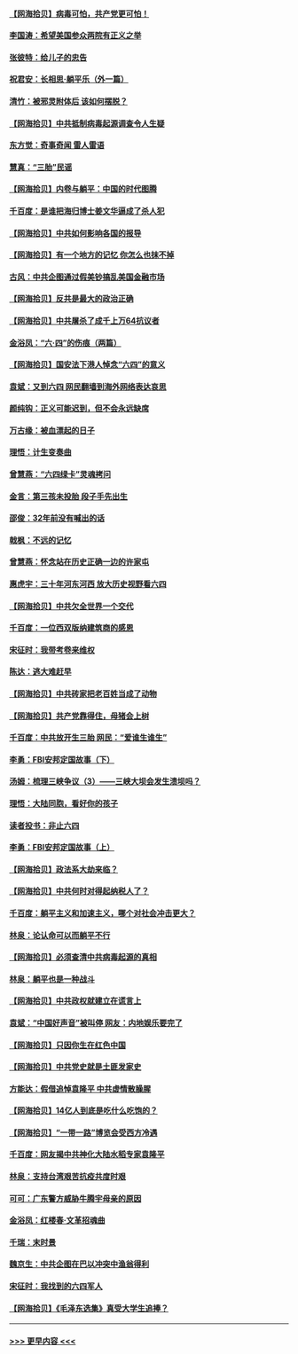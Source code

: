 #### [【网海拾贝】病毒可怕，共产党更可怕！](../pages/nsc993/n13020728.md?t=06150051) 
#### [李国涛：希望美国参众两院有正义之举](../pages/nsc993/n13020674.md?t=06150051) 
#### [张彼特：给儿子的忠告](../pages/nsc993/n13018934.md?t=06150051) 
#### [祝君安：长相思‧躺平乐（外一篇）](../pages/nsc993/n13018923.md?t=06150051) 
#### [清竹：被邪灵附体后 该如何摆脱？](../pages/nsc993/n13018877.md?t=06150051) 
#### [【网海拾贝】中共抵制病毒起源调查令人生疑](../pages/nsc993/n13017785.md?t=06150051) 
#### [东方觉：奇事奇闻 雷人雷语](../pages/nsc993/n13017577.md?t=06150051) 
#### [慧真：“三胎”民谣](../pages/nsc993/n13017394.md?t=06150051) 
#### [【网海拾贝】内卷与躺平：中国的时代图腾](../pages/nsc993/n13016128.md?t=06150051) 
#### [千百度：是谁把海归博士姜文华逼成了杀人犯](../pages/nsc993/n13015218.md?t=06150051) 
#### [【网海拾贝】中共如何影响各国的报导](../pages/nsc993/n13012599.md?t=06150051) 
#### [【网海拾贝】有一个地方的记忆 你怎么也抹不掉](../pages/nsc993/n13009802.md?t=06150051) 
#### [古风：中共企图通过假美钞搞乱美国金融市场](../pages/nsc993/n13009626.md?t=06150051) 
#### [【网海拾贝】反共是最大的政治正确](../pages/nsc993/n13007051.md?t=06150051) 
#### [【网海拾贝】中共屠杀了成千上万64抗议者](../pages/nsc993/n13002713.md?t=06150051) 
#### [金浴凤：“六·四”的伤痕（两篇）](../pages/nsc993/n13001719.md?t=06150051) 
#### [【网海拾贝】国安法下港人悼念“六四”的意义](../pages/nsc993/n13001039.md?t=06150051) 
#### [袁斌：又到六四 网民翻墙到海外网络表达哀思](../pages/nsc993/n13000995.md?t=06150051) 
#### [颜纯钩：正义可能迟到，但不会永远缺席](../pages/nsc993/n13000920.md?t=06150051) 
#### [万古缘：被血漂起的日子](../pages/nsc993/n13000914.md?t=06150051) 
#### [理悟：计生变奏曲](../pages/nsc993/n13000414.md?t=06150051) 
#### [曾慧燕：“六四绿卡”灵魂拷问](../pages/nsc993/n13000277.md?t=06150051) 
#### [金言：第三孩未投胎 段子手先出生](../pages/nsc993/n13000215.md?t=06150051) 
#### [邵俊：32年前没有喊出的话](../pages/nsc993/n13000181.md?t=06150051) 
#### [戟枫：不远的记忆](../pages/nsc993/n13000121.md?t=06150051) 
#### [曾慧燕：怀念站在历史正确一边的许家屯](../pages/nsc993/n13000073.md?t=06150051) 
#### [惠虎宇：三十年河东河西 放大历史视野看六四](../pages/nsc993/n13000018.md?t=06150051) 
#### [【网海拾贝】中共欠全世界一个交代](../pages/nsc993/n12998706.md?t=06150051) 
#### [千百度：一位西双版纳建筑商的感恩](../pages/nsc993/n12998487.md?t=06150051) 
#### [宋征时：我带考卷来维权](../pages/nsc993/n12994088.md?t=06150051) 
#### [陈达：逃大难赶早](../pages/nsc993/n12993569.md?t=06150051) 
#### [【网海拾贝】中共砖家把老百姓当成了动物](../pages/nsc993/n12993483.md?t=06150051) 
#### [【网海拾贝】共产党靠得住，母猪会上树](../pages/nsc993/n12990730.md?t=06150051) 
#### [千百度：中共放开生三胎 网民：“爱谁生谁生”](../pages/nsc993/n12990644.md?t=06150051) 
#### [李勇：FBI安邦定国故事（下）](../pages/nsc993/n12987854.md?t=06150051) 
#### [汤姆：梳理三峡争议（3）——三峡大坝会发生溃坝吗？](../pages/nsc993/n12989806.md?t=06150051) 
#### [理悟：大陆同胞，看好你的孩子](../pages/nsc993/n12989778.md?t=06150051) 
#### [读者投书：非止六四](../pages/nsc993/n12989673.md?t=06150051) 
#### [李勇：FBI安邦定国故事（上）](../pages/nsc993/n12987749.md?t=06150051) 
#### [【网海拾贝】政法系大劫来临？](../pages/nsc993/n12987596.md?t=06150051) 
#### [【网海拾贝】中共何时对得起纳税人了？](../pages/nsc993/n12985578.md?t=06150051) 
#### [千百度：躺平主义和加速主义，哪个对社会冲击更大？](../pages/nsc993/n12985512.md?t=06150051) 
#### [林泉：论认命可以而躺平不行](../pages/nsc993/n12985505.md?t=06150051) 
#### [【网海拾贝】必须查清中共病毒起源的真相](../pages/nsc993/n12984276.md?t=06150051) 
#### [林泉：躺平也是一种战斗](../pages/nsc993/n12984194.md?t=06150051) 
#### [【网海拾贝】中共政权就建立在谎言上](../pages/nsc993/n12981880.md?t=06150051) 
#### [袁斌：“中国好声音”被叫停 网友：内地娱乐要完了](../pages/nsc993/n12981826.md?t=06150051) 
#### [【网海拾贝】只因你生在红色中国](../pages/nsc993/n12979096.md?t=06150051) 
#### [【网海拾贝】中共党史就是土匪发家史](../pages/nsc993/n12976478.md?t=06150051) 
#### [方能达：假借追悼袁隆平 中共虚情散臊腥](../pages/nsc993/n12976396.md?t=06150051) 
#### [【网海拾贝】14亿人到底是吃什么吃饱的？](../pages/nsc993/n12974125.md?t=06150051) 
#### [【网海拾贝】“一带一路”博览会受西方冷遇](../pages/nsc993/n12971787.md?t=06150051) 
#### [千百度：网友揭中共神化大陆水稻专家袁隆平](../pages/nsc993/n12971733.md?t=06150051) 
#### [林泉：支持台湾艰苦抗疫共度时艰](../pages/nsc993/n12971350.md?t=06150051) 
#### [可可：广东警方威胁牛腾宇母亲的原因](../pages/nsc993/n12971100.md?t=06150051) 
#### [金浴凤：红楼春·文革招魂曲](../pages/nsc993/n12970354.md?t=06150051) 
#### [千瑞：末时景](../pages/nsc993/n12970337.md?t=06150051) 
#### [魏京生：中共企图在巴以冲突中渔翁得利](../pages/nsc993/n12970286.md?t=06150051) 
#### [宋征时：我找到的六四军人](../pages/nsc993/n12970213.md?t=06150051) 
#### [【网海拾贝】《毛泽东选集》真受大学生追捧？](../pages/nsc993/n12968779.md?t=06150051) 

----
#### [ >>> 更早内容 <<< ](../indexes/nsc993-earlier.md)
